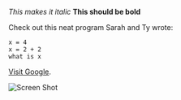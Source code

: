 *This makes it italic*
**This should be bold**

Check out this neat program Sarah and Ty wrote:

```
x = 4
x = 2 + 2
what is x
```
[Visit Google](https://www.google.com).

![Screen Shot](/Sarah%20and%20Ty%20GPS1-1.png "Screen Shot GPS")
